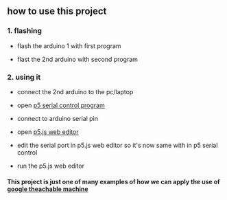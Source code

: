 ## how to use this project

### 1. flashing

- flash the arduino 1 with first program

- flast the 2nd arduino with second program

### 2. using it

- connect the 2nd arduino to the pc/laptop

- open [p5 serial control program](https://github.com/p5-serial/p5.serialcontrol/releases)

- connect to arduino serial pin

- open [p5.js web editor](https://editor.p5js.org/1999AZZAR/sketches/Te50F4Q3-)

- edit the serial port in p5.js web editor so it's now same with in p5 serial control

- run the p5.js web editor

#### This project is just one of many examples of how we can apply the use of [google theachable machine](https://teachablemachine.withgoogle.com/)
